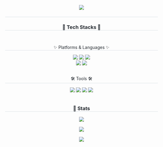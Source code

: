 <!--
**janghw0126/janghw0126** is a ✨ _special_ ✨ repository because its `README.md` (this file) appears on your GitHub profile.

Here are some ideas to get you started:

- 🔭 I’m currently working on ...
- 🌱 I’m currently learning ...
- 👯 I’m looking to collaborate on ...
- 🤔 I’m looking for help with ...
- 💬 Ask me about ...
- 📫 How to reach me: ...
- 😄 Pronouns: ...
- ⚡ Fun fact: ...
-
-->

<div align= "center">
    <img src="https://capsule-render.vercel.app/api?type=waving&color=799aab&height=240&text=Hyewon%20Github!&animation=&fontColor=000000&fontSize=70" />
    </div>
    <div align= "center"> 
    <h3 style="border-bottom: 1px solid #d8dee4; color: #282d33;">  </h3>  
    <div style="font-weight: 700; font-size: 15px; text-align: center; color: #282d33;">  </div> 
    </div>
    <div align= "center">
    <h3 style="border-bottom: 1px solid #d8dee4; color: #282d33;"> 🌱 Tech Stacks 🌱 </h3> <br> 
    <p style="border-bottom: 1px solid #d8dee4; color: #282d33;"> ✨ Platforms & Languages ✨ </p>
    <div style="margin: 0 auto; text-align: center;" align= "center"> 
         <img src="https://img.shields.io/badge/Java-007396?style=for-the-badge&logo=Java&logoColor=white">
         <img src="https://img.shields.io/badge/Spring-6DB33F?style=for-the-badge&logo=Spring&logoColor=white">
        <img src="https://img.shields.io/badge/Spring Boot-6DB33F?style=for-the-badge&logo=Spring Boot&logoColor=white"><br>
        <img src="https://img.shields.io/badge/MySQL-4479A1?style=for-the-badge&logo=MySQL&logoColor=white"> 
          <img src="https://img.shields.io/badge/Python-3776AB?style=for-the-badge&logo=Python&logoColor=white">
          </div>
    </div>
    <br> 
    <div align= "center">
    <p style="border-bottom: 1px solid #d8dee4; color: #282d33;"> 🛠️ Tools 🛠️ </p>
    <div align= "center">
           <img src="https://img.shields.io/badge/Git-F05032?style=for-the-badge&logo=Git&logoColor=white">
          <img src="https://img.shields.io/badge/Github-181717?style=for-the-badge&logo=Github&logoColor=white">
        <img src="https://img.shields.io/badge/Tistory-000000?style=for-the-badge&logo=Tistory&logoColor=white&link=">
        <img src="https://img.shields.io/badge/Notion-181717?style=for-the-badge&logo=notion&logoColor=white" />
    </div> 
    </div>
    <div align= "center"> 
        <br> 
    <h3 style="border-bottom: 1px solid #d8dee4; color: #282d33;"> 🏅 Stats </h3> <div align= "center"> 
        <div align= "center">
        <img src="https://github-readme-stats.vercel.app/api/top-langs/?username=janghw0126&layout=compact&bg_color=180,00000000,00000000&title_color=ffffff&text_color=ffffff"
           /> </div> 
        <br>
        <div align= "center">
            <img src="https://github-readme-stats.vercel.app/api?username=janghw0126&bg_color=180,00000000,00000000&title_color=ffffff&text_color=ffffff"
         /> </div> 
        <br>
        <a href="https://hits.seeyoufarm.com"><img src="https://hits.seeyoufarm.com/api/count/incr/badge.svg?url=http://janghw0126.github.com%2Fgjbae1212%2Fhit-counter&count_bg=%2361AFE5&title_bg=%23555555&icon=&icon_color=%23E7E7E7&title=hits&edge_flat=false"/></a>
    </div>
    

